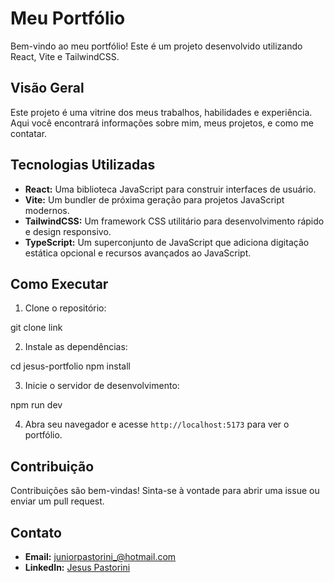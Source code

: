 # Meu Portfólio

Bem-vindo ao meu portfólio! Este é um projeto desenvolvido utilizando React, Vite e TailwindCSS.

## Visão Geral

Este projeto é uma vitrine dos meus trabalhos, habilidades e experiência. Aqui você encontrará informações sobre mim, meus projetos, e como me contatar.

## Tecnologias Utilizadas

- **React:** Uma biblioteca JavaScript para construir interfaces de usuário.
- **Vite:** Um bundler de próxima geração para projetos JavaScript modernos.
- **TailwindCSS:** Um framework CSS utilitário para desenvolvimento rápido e design responsivo.
- **TypeScript:** Um superconjunto de JavaScript que adiciona digitação estática opcional e recursos avançados ao JavaScript.

## Como Executar

1. Clone o repositório:

git clone link


2. Instale as dependências:

cd jesus-portfolio
npm install


3. Inicie o servidor de desenvolvimento:

npm run dev


4. Abra seu navegador e acesse `http://localhost:5173` para ver o portfólio.

## Contribuição

Contribuições são bem-vindas! Sinta-se à vontade para abrir uma issue ou enviar um pull request.

## Contato

- **Email:** juniorpastorini_@hotmail.com
- **LinkedIn:** [Jesus Pastorini](https://www.linkedin.com/in/jesus-pastorini-75371286/)
